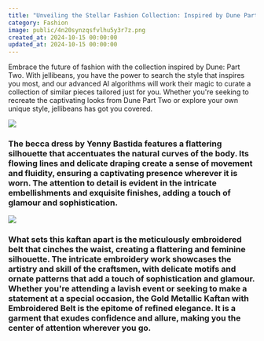 ```yaml
---
title: "Unveiling the Stellar Fashion Collection: Inspired by Dune Part Two"
category: Fashion
image: public/4n20synzqsfvlhu5y3r7z.png
created_at: 2024-10-15 00:00:00
updated_at: 2024-10-15 00:00:00
---
```

Embrace the future of fashion with the collection inspired by Dune: Part Two. With jellibeans, you have the power to search the style that inspires you most, and our advanced AI algorithms will work their magic to curate a collection of similar pieces tailored just for you. Whether you're seeking to recreate the captivating looks from Dune Part Two or explore your own unique style, jellibeans has got you covered.

![](public/yenny-bastida-becca-dress-b06345d54bd6e437.webp)

### The becca dress by Yenny Bastida features a flattering silhouette that accentuates the natural curves of the body. Its flowing lines and delicate draping create a sense of movement and fluidity, ensuring a captivating presence wherever it is worn. The attention to detail is evident in the intricate embellishments and exquisite finishes, adding a touch of glamour and sophistication.

![](public/dania-siddiqui-gold-mettalic-kaftan-with-embroidered-belt-238bb8a5e30d95e7.webp)

### What sets this kaftan apart is the meticulously embroidered belt that cinches the waist, creating a flattering and feminine silhouette. The intricate embroidery work showcases the artistry and skill of the craftsmen, with delicate motifs and ornate patterns that add a touch of sophistication and glamour. Whether you're attending a lavish event or seeking to make a statement at a special occasion, the Gold Metallic Kaftan with Embroidered Belt is the epitome of refined elegance. It is a garment that exudes confidence and allure, making you the center of attention wherever you go.
